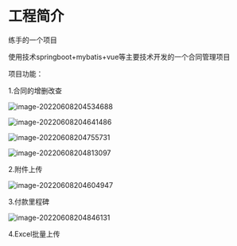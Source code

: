 # 工程简介

练手的一个项目

使用技术springboot+mybatis+vue等主要技术开发的一个合同管理项目

项目功能：

1.合同的增删改查

![image-20220608204534688](C:\Users\rice\AppData\Roaming\Typora\typora-user-images\image-20220608204534688.png)

![image-20220608204641486](C:\Users\rice\AppData\Roaming\Typora\typora-user-images\image-20220608204641486.png)

![image-20220608204755731](C:\Users\rice\AppData\Roaming\Typora\typora-user-images\image-20220608204755731.png)

![image-20220608204813097](C:\Users\rice\AppData\Roaming\Typora\typora-user-images\image-20220608204813097.png)

2.附件上传

![image-20220608204604947](C:\Users\rice\AppData\Roaming\Typora\typora-user-images\image-20220608204604947.png)

3.付款里程碑

![image-20220608204846131](C:\Users\rice\AppData\Roaming\Typora\typora-user-images\image-20220608204846131.png)

4.Excel批量上传



